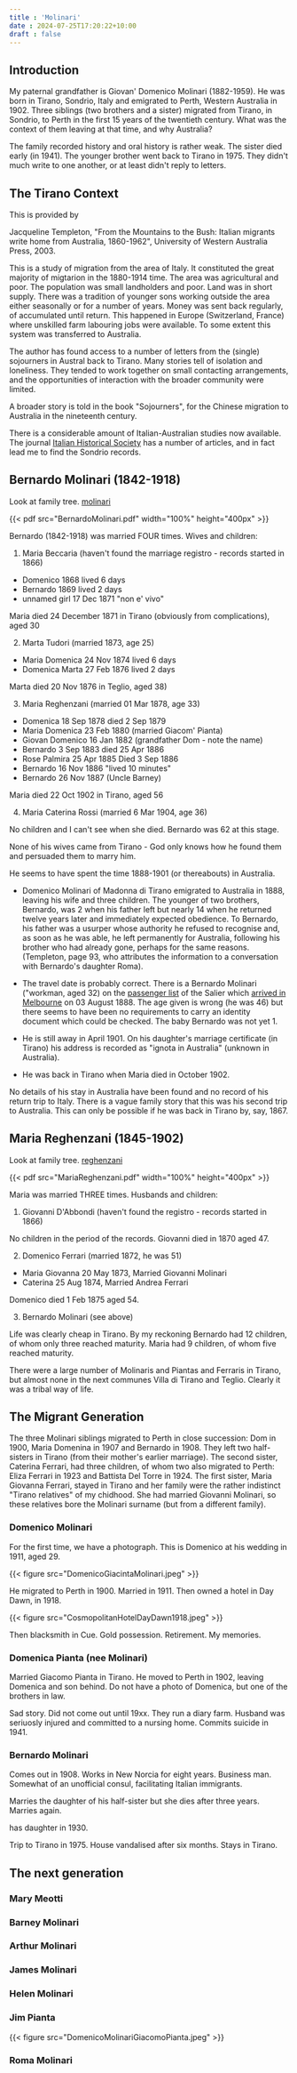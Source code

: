 ```yaml
---
title : 'Molinari'
date : 2024-07-25T17:20:22+10:00
draft : false
---
```


## Introduction

My paternal grandfather is Giovan' Domenico Molinari (1882-1959). He was born in Tirano, Sondrio, Italy and emigrated to Perth, Western Australia in 1902.
Three siblings (two brothers and a sister) migrated from Tirano, in Sondrio, to Perth in the first 15 years of the twentieth century. What was the context of them leaving at that time, and why Australia?

The family recorded history and oral history is rather weak. The sister died early (in 1941). The younger brother went back to Tirano in 1975. They didn't much write to one another, or at least didn't reply to letters.

## The Tirano Context ##

This is provided by 

Jacqueline Templeton, "From the Mountains to the Bush: Italian migrants write home from Australia, 1860-1962", University of Western Australia Press, 2003.

This is a study of migration from the area of Italy. It constituted the great majority of migtarion in the 1880-1914 time. The area was agricultural and poor. The population was small landholders and poor. Land was in short supply. There was a tradition of younger sons working outside the area either seasonally or for a number of years. Money was sent back regularly, of accumulated until return. This happened in Europe (Switzerland, France) where unskilled farm labouring jobs were available. To some extent this system was transferred to Australia.

The author has found access to a number of letters from the (single) sojourners in Austral back to Tirano. Many stories tell of isolation and loneliness. They tended to work together on small contacting arrangements, and the opportunities of interaction with the broader community were limited.

A broader story is told in the book "Sojourners", for the Chinese migration to Australia in the nineteenth century.

There is a considerable amount of Italian-Australian studies now available.  The journal
[Italian Historical Society](https://www.coasit.com.au/italian-historical-society/ihs-journal)
has a number of articles, and in fact lead me to find the Sondrio records.

## Bernardo Molinari (1842-1918) ##

Look at family tree. 
[molinari](BernardoMolinari.pdf)

{{< pdf src="BernardoMolinari.pdf" width="100%" height="400px" >}}

Bernardo (1842-1918) was married FOUR times. Wives and children:

1. Maria Beccaria (haven't found the marriage registro - records started in 1866)

- Domenico 1868 lived 6 days
- Bernardo 1869 lived 2 days
- unnamed girl 17 Dec 1871 "non e' vivo"

Maria died  24 December 1871 in Tirano (obviously from complications), aged 30

2. Marta Tudori (married 1873, age 25)

- Maria Domenica 24 Nov 1874 lived 6 days
- Domenica Marta 27 Feb 1876 lived 2 days

Marta died 20 Nov 1876 in Teglio, aged 38)

3. Maria Reghenzani (married 01 Mar 1878, age 33)

- Domenica 18 Sep 1878 died 2 Sep 1879
- Maria Domenica 23 Feb 1880  (married Giacom' Pianta)
- Giovan Domenico 16 Jan 1882 (grandfather Dom - note the name)
- Bernardo 3 Sep 1883 died 25 Apr 1886
- Rose Palmira 25 Apr 1885  Died 3 Sep 1886
- Bernardo 16 Nov 1886 "lived 10 minutes"
- Bernardo 26 Nov 1887 (Uncle Barney)

Maria died 22 Oct 1902 in Tirano, aged 56

4. Maria Caterina Rossi (married 6 Mar 1904, age 36)

No children and I can't see when she died. Bernardo was 62 at this stage.

None of his wives came from Tirano - God only knows how he found them and persuaded them to marry him.

He seems to have spent the time 1888-1901 (or thereabouts) in Australia.

- Domenico Molinari of Madonna di Tirano emigrated to Australia in 1888, leaving his wife and three children. The younger of two brothers, Bernardo, was 2 when his father left but nearly 14 when he returned twelve years later and immediately expected obedience. To Bernardo, his father was a usurper whose authority he refused to recognise and, as soon as he was able, he left permanently for Australia, following his brother who had already gone, perhaps for the same reasons. (Templeton, page 93, who attributes the information to a conversation with Bernardo's daughter Roma).

- The travel date is probably correct. There is a Bernardo Molinari ("workman, aged 32) on the [passenger list](https://prov.vic.gov.au/archive/4269E182-F96C-11E9-AE98-D719FDAA70E0?image=116
) of the Salier which 
[arrived in Melbourne](http://nla.gov.au/nla.news-article6896982) on 03 August 1888.
The age given is wrong (he was 46) but there seems to have been no requirements to carry an identity document which could be checked. 
The baby Bernardo was not yet 1.

- He is still away in April 1901. On his daughter's marriage certificate (in Tirano) his address is recorded as "ignota in Australia" (unknown in Australia).

- He was back in Tirano when Maria died in October 1902.

No details of his stay in Australia have been found and no record of his return trip to Italy. There is a vague family story that this was his second trip to Australia. This can only be possible if he was back in Tirano by, say, 1867.


 

## Maria Reghenzani (1845-1902) ##


Look at family tree. 
[reghenzani](MariaReghenzani.pdf)

{{< pdf src="MariaReghenzani.pdf" width="100%" height="400px" >}}

Maria  was married THREE times. Husbands and children:

1. Giovanni D'Abbondi (haven't found the registro - records started in 1866)

No children in the period of the records. Giovanni died in 1870 aged 47.

2. Domenico Ferrari (married 1872, he was 51)

- Maria Giovanna 20 May 1873, Married Giovanni Molinari
- Caterina 25 Aug 1874, Married Andrea Ferrari

Domenico died 1 Feb 1875 aged 54.

3. Bernardo Molinari (see above)


Life was clearly cheap in Tirano. By my reckoning Bernardo had 12 children, of whom only three reached maturity. Maria had 9 children, of whom five reached maturity.

There were a large number of Molinaris and Piantas and Ferraris in Tirano, but almost none in the next communes Villa di Tirano and Teglio. Clearly it was a tribal way of life.

## The Migrant Generation

The three Molinari siblings migrated to Perth in close succession: Dom in 1900, Maria Domenina in 1907 and Bernardo in 1908. They left two half-sisters in Tirano (from their mother's earlier marriage). The second sister, Caterina Ferrari, had three children, of whom two also migrated to Perth: Eliza Ferrari in 1923 and Battista Del Torre in 1924. The first sister, Maria Giovanna Ferrari, stayed in Tirano and her family were the rather indistinct "Tirano relatives" of my chidhood. She had married Giovanni Molinari, so these relatives bore the Molinari surname (but from a different family).

### Domenico Molinari

For the first time, we have a photograph. This is Domenico at his wedding in 1911, aged 29.

{{< figure src="DomenicoGiacintaMolinari.jpeg" >}}

He migrated to Perth in 1900. Married in 1911. Then owned a hotel in Day Dawn, in 1918.

{{< figure src="CosmopolitanHotelDayDawn1918.jpeg" >}}

Then blacksmith in Cue. Gold possession. Retirement. My memories.

### Domenica Pianta (nee Molinari)

Married Giacomo Pianta in Tirano. He moved to Perth in 1902, leaving Domenica and son behind. Do not have a photo of Domenica, but one of the brothers in law.


Sad story. Did not come out until 19xx. They run a diary farm. Husband was seriuosly injured and committed to a nursing home. Commits suicide in 1941.

### Bernardo Molinari

Comes out in 1908. Works in New Norcia for eight years. Business man. Somewhat of an unofficial consul, facilitating Italian immigrants.

Marries the daughter of his half-sister but she dies after three years. Marries again.

has daughter in 1930.

Trip to Tirano in 1975. House vandalised after six months. Stays in Tirano.

## The next generation

### Mary Meotti

### Barney Molinari

### Arthur Molinari

### James Molinari

### Helen Molinari

### Jim Pianta

{{< figure src="DomenicoMolinariGiacomoPianta.jpeg" >}}

### Roma Molinari
